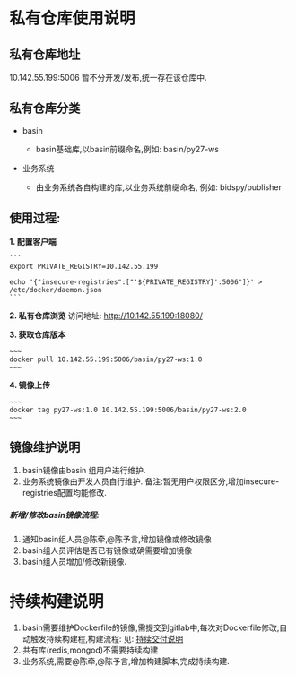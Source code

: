 # 私有仓库使用说明


## 私有仓库地址
10.142.55.199:5006
暂不分开发/发布,统一存在该仓库中.

## 私有仓库分类
+ basin
    + basin基础库,以basin前缀命名,例如:
basin/py27-ws


    
+ 业务系统
    + 由业务系统各自构建的库,以业务系统前缀命名, 例如:
bidspy/publisher



## 使用过程:
**1. 配置客户端**
    
    ```
    export PRIVATE_REGISTRY=10.142.55.199

    echo '{"insecure-registries":["'${PRIVATE_REGISTRY}':5006"]}' > /etc/docker/daemon.json
    ```

**2. 私有仓库浏览**
    访问地址: http://10.142.55.199:18080/

**3. 获取仓库版本**

    ~~~
    docker pull 10.142.55.199:5006/basin/py27-ws:1.0
    ~~~

**4. 镜像上传**

    ~~~
    docker tag py27-ws:1.0 10.142.55.199:5006/basin/py27-ws:2.0
    ~~~
    
## 镜像维护说明
1. basin镜像由basin 组用户进行维护.
2. 业务系统镜像由开发人员自行维护.
备注:暂无用户权限区分,增加insecure-registries配置均能修改.

##### 新增/修改basin镜像流程:
1. 通知basin组人员@陈牵,@陈予言,增加镜像或修改镜像
2. basin组人员评估是否已有镜像或确需要增加镜像
3. basin组人员增加/修改新镜像.


# 持续构建说明

1. basin需要维护Dockerfile的镜像,需提交到gitlab中,每次对Dockerfile修改,自动触发持续构建程,构建流程:
    见:  [持续交付说明](/持续交付说明)
2. 共有库(redis,mongod)不需要持续构建
3. 业务系统,需要@陈牵,@陈予言,增加构建脚本,完成持续构建.


